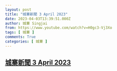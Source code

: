 ```yaml
---
layout: post
title: "城寨新聞 3 April 2023"
date: 2023-04-03T13:39:51.000Z
author: 城寨 Singjai
from: https://www.youtube.com/watch?v=H0gc3-Vj3Xo
tags: [ 城寨 ]
comments: True
categories: [ 城寨 ]
---
```

<!--1680529191000-->
[城寨新聞 3 April 2023](https://www.youtube.com/watch?v=H0gc3-Vj3Xo)
------

<div>

</div>

